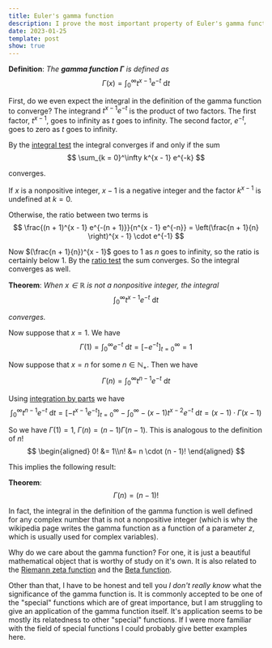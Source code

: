```yaml
---
title: Euler's gamma function
description: I prove the most important property of Euler's gamma function.
date: 2023-01-25
template: post
show: true
---
```


**Definition**: *The **gamma function $\Gamma$** is defined as*
$$ \Gamma(x) = \int_0^\infty t^{x - 1} e^{-t}\ \text{d}t $$

First, do we even expect the integral in the definition of the gamma function to converge? The integrand $t^{x - 1} e^{-t}$ is the product of two factors. The first factor, $t^{x - 1}$, goes to infinity as $t$ goes to infinity. The second factor, $e^{-t}$, goes to zero as $t$ goes to infinity.

By the [integral test](https://en.wikipedia.org/wiki/Integral_test_for_convergence) the integral converges if and only if the sum
$$ \sum_{k = 0}^\infty k^{x - 1} e^{-k} $$

converges.

If $x$ is a nonpositive integer, $x - 1$ is a negative integer and the factor $k^{x - 1}$ is undefined at $k = 0$.

Otherwise, the ratio between two terms is
$$ \frac{(n + 1)^{x - 1} e^{-(n + 1)}}{n^{x - 1} e^{-n}} = \left(\frac{n + 1}{n} \right)^{x - 1} \cdot e^{-1} $$

Now $(\frac{n + 1}{n})^{x - 1}$ goes to $1$ as $n$ goes to infinity, so the ratio is certainly below $1$. By the [ratio test](https://en.wikipedia.org/wiki/Ratio_test) the sum converges. So the integral converges as well.

**Theorem**: *When $x \in \mathbb{R}$ is not a nonpositive integer, the integral*
$$ \int_0^\infty t^{x - 1} e^{-t}\ \text{d}t $$

*converges.*

Now suppose that $x = 1$. We have
$$ \Gamma(1) = \int_0^\infty e^{-t}\ \text{d}t = [-e^{-t}]_{t = 0}^\infty = 1 $$

Now suppose that $x = n$ for some $n \in \mathbb{N}_+$. Then we have
$$ \Gamma(n) = \int_0^\infty t^{n - 1} e^{-t}\ \text{d}t $$

Using [integration by parts](https://en.wikipedia.org/wiki/Integration_by_parts) we have
$$ \int_0^\infty t^{n - 1} e^{-t}\ \text{d}t = [-t^{x - 1} e^{-t}]_{t = 0}^\infty - \int_0^\infty -(x - 1) t^{x - 2}e^{-t} \ \text{d}t = (x - 1) \cdot \Gamma(x - 1) $$

So we have $\Gamma(1) = 1$, $\Gamma(n) = (n - 1) \Gamma(n - 1)$. This is analogous to the definition of $n!$
$$ \begin{aligned} 0! &= 1\\n! &= n \cdot (n - 1)! \end{aligned} $$

This implies the following result:

**Theorem**:
$$ \Gamma(n) = (n - 1)! $$

In fact, the integral in the definition of the gamma function is well defined for any complex number that is not a nonpositive integer (which is why the wikipedia page writes the gamma function as a function of a parameter $z$, which is usually used for complex variables).

Why do we care about the gamma function? For one, it is just a beautiful mathematical object that is worthy of study on it's own. It is also related to the [Riemann zeta function](https://en.wikipedia.org/wiki/Riemann_zeta_function) and the [Beta function](https://en.wikipedia.org/wiki/Beta_function).

Other than that, I have to be honest and tell you *I don't really know* what the significance of the gamma function is. It is commonly accepted to be one of the "special" functions which are of great importance, but I am struggling to give an application of the gamma function itself. It's application seems to be mostly its relatedness to other "special" functions. If I were more familiar with the field of special functions I could probably give better examples here.
